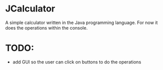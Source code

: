 # JCalculator

A simple calculator written in the Java programming language. For now it does the operations within the console.

# TODO:
* add GUI so the user can click on buttons to do the operations
